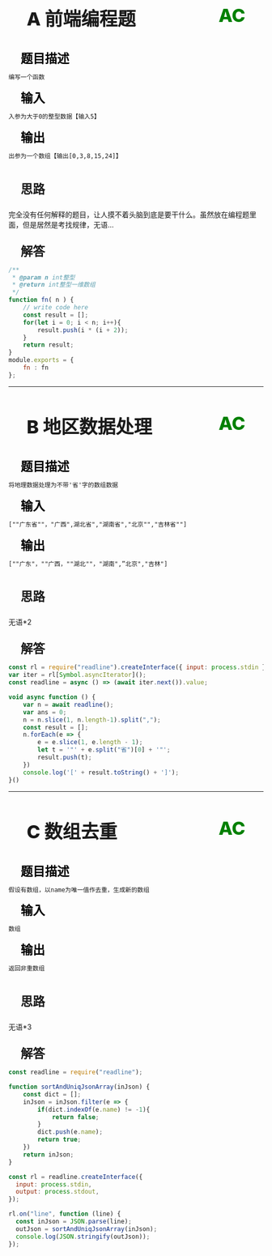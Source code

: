 <div style="font-size:36px; text-indent:1em; font-weight:800; padding:0 0 1em 0">
    A 前端编程题 <span style="color:green; float:right; margin: 0 1em 0 0">AC</span>
</div>


<div style="font-size:24px; text-indent:1em; color:black; font-weight:600">
    题目描述
</div>

~~~txt
编写一个函数
~~~

<div style="font-size:24px; text-indent:1em; color:black; font-weight:600">
    输入
</div>

~~~txt
入参为大于0的整型数据【输入5】
~~~

<div style="font-size:24px; text-indent:1em; color:black; font-weight:600">
    输出
</div>

~~~txt
出参为一个数组【输出[0,3,8,15,24]】
~~~

<div style="font-size:24px; text-indent:1em; font-weight:600; padding: 1em 0 1em 0">
    思路
</div>
完全没有任何解释的题目，让人摸不着头脑到底是要干什么。虽然放在编程题里面，但是居然是考找规律，无语...

<div style="font-size:24px; text-indent:1em; font-weight:600; padding: 1em 0  0 0">
    解答
</div>

~~~js
/**
 * @param n int整型 
 * @return int整型一维数组
 */
function fn( n ) {
    // write code here
    const result = [];
    for(let i = 0; i < n; i++){
        result.push(i * (i + 2));
    }
    return result;
}
module.exports = {
    fn : fn
};
~~~



-----

<div style="font-size:36px; text-indent:1em; font-weight:800; padding:1em 0">
    B 地区数据处理 <span style="color:green; float:right; margin: 0 1em 0 0">AC</span>
</div>
<div style="font-size:24px; text-indent:1em; color:black; font-weight:600">
    题目描述
</div>



~~~txt
将地理数据处理为不带'省'字的数组数据
~~~

<div style="font-size:24px; text-indent:1em; color:black; font-weight:600">
    输入
</div>

~~~txt
[""广东省""，"广西",湖北省","湖南省","北京"","吉林省""]
~~~

<div style="font-size:24px; text-indent:1em; color:black; font-weight:600">
    输出
</div>

~~~txt
[""广东"，""广西，""湖北""，"湖南",”北京","吉林"]
~~~

<div style="font-size:24px; text-indent:1em; font-weight:600; padding: 1em 0 1em 0">
    思路
</div>
无语*2

<div style="font-size:24px; text-indent:1em; font-weight:600; padding: 1em 0  0 0">
    解答
</div>

~~~js
const rl = require("readline").createInterface({ input: process.stdin });
var iter = rl[Symbol.asyncIterator]();
const readline = async () => (await iter.next()).value;

void async function () {
    var n = await readline();
    var ans = 0;
    n = n.slice(1, n.length-1).split(",");
    const result = [];
    n.forEach(e => {
        e = e.slice(1, e.length - 1);
        let t = '"' + e.split("省")[0] + '"';
        result.push(t);
    })
    console.log('[' + result.toString() + ']');
}()
~~~

-----

<div style="font-size:36px; text-indent:1em; font-weight:800; padding:1em 0">
    C 数组去重 <span style="color:green; float:right; margin: 0 1em 0 0">AC</span>
</div>


<div style="font-size:24px; text-indent:1em; color:black; font-weight:600">
    题目描述
</div>

~~~txt
假设有数组，以name为唯一值作去重，生成新的数组
~~~

<div style="font-size:24px; text-indent:1em; color:black; font-weight:600">
    输入
</div>

~~~txt
数组
~~~

<div style="font-size:24px; text-indent:1em; color:black; font-weight:600">
    输出
</div>

~~~txt
返回非重数组
~~~

<div style="font-size:24px; text-indent:1em; font-weight:600; padding: 1em 0 1em 0">
    思路
</div>
无语*3

<div style="font-size:24px; text-indent:1em; font-weight:600; padding: 1em 0  0 0">
    解答
</div>


~~~js
const readline = require("readline");

function sortAndUniqJsonArray(inJson) {
    const dict = [];
    inJson = inJson.filter(e => {
        if(dict.indexOf(e.name) != -1){
            return false;
        }
        dict.push(e.name);
        return true;
    })
    return inJson;
}

const rl = readline.createInterface({
  input: process.stdin,
  output: process.stdout,
});

rl.on("line", function (line) {    
  const inJson = JSON.parse(line);
  outJson = sortAndUniqJsonArray(inJson);
  console.log(JSON.stringify(outJson));
});
~~~

